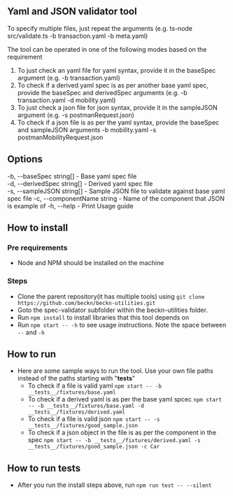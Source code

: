 ## Yaml and JSON validator tool

To specify multiple files, just repeat the arguments (e.g. ts-node src/validate.ts -b transaction.yaml -b meta.yaml)

The tool can be operated in one of the following modes based on the requirement

1. To just check an yaml file for yaml syntax, provide it in the baseSpec argument (e.g. -b transaction.yaml)
2. To check if a derived yaml spec is as per another base yaml spec, provide the baseSpec and derivedSpec arguments (e.g. -b transaction.yaml -d mobility.yaml)
3. To just check a json file for json syntax, provide it in the sampleJSON argument (e.g. -s postmanRequest.json)
4. To check if a json file is as per the yaml syntax, provide the baseSpec and sampleJSON arguments -b mobility.yaml -s postmanMobilityRequest.json

## Options

-b, --baseSpec string[] - Base yaml spec file  
-d, --derivedSpec string[] - Derived yaml spec file  
-s, --sampleJSON string[] - Sample JSON file to validate against base yaml spec file
-c, --componentName string - Name of the component that JSON is example of
-h, --help - Print Usage guide

## How to install

### Pre requirements

- Node and NPM should be installed on the machine

### Steps

- Clone the parent repository(it has multiple tools) using `git clone https://github.com/beckn/beckn-utilities.git`
- Goto the spec-validator subfolder within the beckn-utilities folder.
- Run `npm install` to install libraries that this tool depends on
- Run `npm start -- -h` to see usage instructions. Note the space between `--` and `-h`

## How to run

- Here are some sample ways to run the tool. Use your own file paths instead of the paths starting with "**tests**"
  - To check if a file is valid yaml `npm start -- -b __tests__/fixtures/base.yaml`
  - To check if a derived yaml is as per the base yaml spcec `npm start -- -b __tests__/fixtures/base.yaml -d __tests__/fixtures/derived.yaml`
  - To check if a file is valid json `npm start -- -s __tests__/fixtures/good_sample.json`
  - To check if a json object in the file is as per the component in the spec `npm start -- -b __tests__/fixtures/derived.yaml -s __tests__/fixtures/good_sample.json -c Car`

## How to run tests

- After you run the install steps above, run `npm run test -- --silent`
